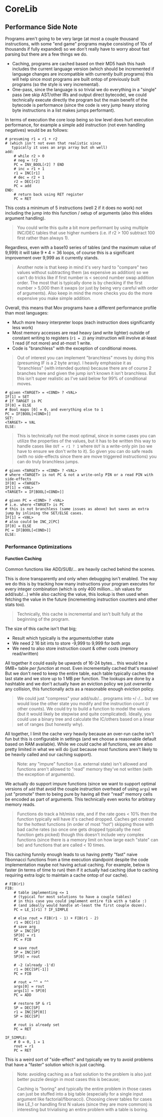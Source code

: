 # CoreLib

## Performance Side Note

Programs aren't going to be very large (at most a couple thousand instructions, with some "end game" programs maybe consisting of 10s of thousands if fully expanded) so we don't really have to worry about fast parsing but there are a few things we do.

- Caching, programs are cached based on their MD5 hash this hash includes the current language version (which should be incremented if language changes are incompatible with currently built programs) this will help since most programs are built ontop of previously built programs (so the style is very incremental).
- One-pass, since the language is so trivial we do everything in a "single" pass (we skip AST/other IRs and output direct bytecode), we could technically execute directly the program but the main benefit of the bytecode is performance (since the code is very jump heavy storing byte instructions in a list makes jumps performant).

In terms of execution the core loop being so low level does hurt execution performance, for example a simple add instruction (not even handling negatives) would be as follows:

```
# presuming r1 = r1 + r2
# (which isn't not even that realistic since
   typically it uses an args array but oh well)
add:
    # while r2 > 0
    # neg = !r2
    PC = INV_BOOL[r2] ? END
    # inc = r1 + 1
    r1 = INC[r1]
    # dec = r2 + 1
    r2 = DEC[r2]
    PC = add
END:
    # return back using RET register
    PC = RET
```

This costs a minimum of 5 instructions (well 2 if it does no work) not including the jump into this function / setup of arguments (also this elides argument handling).

> You could write this quite a bit more performant by using multiple INC/DEC tables that use higher numbers (i.e. if r2 > 100 subtract 100 first rather than always 1).

Regardless, even with a base10 series of tables (and the maximum value of 9,999) it will take $9*4 = 36$ loops, of course this is a significant improvement over 9,999 as it currently stands.

> Another note is that keep in mind it's very hard to "compare" two values without subtracting them (as expensive as addition) so we can't do tricks like if first number is < second number swap addition order.  The most that is typically done is by checking if the first number > 5,000 then it swaps (or just by being very careful with order of arguments).  Also keep in mind the more checks you do the more expensive you make simple addition.

Overall, this means that Mov programs have a different performance profile than most languages:
- Much more heavy interpreter loops (each instruction does significantly less work)
- Most memory accesses are read heavy (and write lighter) outside of constant writing to registers (`r1 = 2`) any instruction will involve at-least 1 read (if not more) and at-most 1 write.
- Code is "branchless" with the exception of conditional moves.

> Out of interest you can implement "branchless" moves by doing this (presuming IF is a 2 byte array).  I heavily emphasise it as "branchless" (with intended quotes) because there are of course 2 branches here and given the jump isn't known it isn't branchless.  But this isn't super realistic as I've said below for 99% of conditional moves.

```
# given <TARGET> = <COND> ? <VAL>
IF[1] = SET
# If TARGET is PC 
IF[0] = ELSE
# Bool maps [0] = 0, and everything else to 1
PC = IF[BOOL[<COND>]]
SET:
<TARGET> = VAL
ELSE:
```

> This is technically not the most optimal, since in some cases you can utilize the properties of the values, but it has to be written this way to handle cases like `OUT = r1 ? 1` where `OUT` is a write-only pin (so we have to ensure we don't write to it).  So given you can do safe reads (with no side-effects since there are move triggered instructions) you can do truly branchless jumps.

```
# given <TARGET> = <COND> ? <VAL>
# where <TARGET> is not PC & not a write-only PIN or a read PIN with side-effects
IF[0] = <TARGET>
IF[1] = <VAL>
<TARGET> = IF[BOOL[<COND>]]

# given PC = <COND> ? <VAL>
# i.e. where <TARGET> is PC
# this is not branchless (same issues as above) but saves an extra jump by inlining the SET/ELSE cases.
IF[1] = <VAL>
# also could be INC_2[PC]
IF[0] = ELSE
PC = IF[BOOL[<COND>]]
ELSE:
```

### Performance Optimizations

#### Function Caching

Common functions like ADD/SUB/... are heavily cached behind the scenes.

This is done transparently and only when debugging isn't enabled.  The way we do this is by tracking how many instructions your program executes for every integer combination (which is only 400 million... ish values for add/sub/...) while also caching the value, this lookup is then used when fetching the value in the future (incrementing instruction counters and other stats too).
> Technically, this cache is incremental and isn't built fully at the beginning of the program.

The size of this cache isn't that big;
- Result which typically is the arguments/other state
- We need 2 16 bit ints to store -9,999 to 9,999 for both args
- We need to also store instruction count & other costs (memory read/written)

All together it could easily be upwards of 16-24 bytes... this would be a 9MB+ table *per function* at most.  Even incrementally cached that's massive!  But we don't need to keep the entire table, each table typically caches the last state and we store up to 1 MB per function.  The lookups are done by a hashtable and we don't actually have an eviction policy we just *overwrite* any collision, this functionally acts as a reasonable enough eviction policy.

> We could just "compress" your add/sub/... programs into `+`/`-`/... but we would lose the other state you modify and the instruction count (/ other counts). We could try to build a function to model the values (but it would likely be stepwise and quite complicated).  Ideally, you could use a binary tree and calculate the IC/others based on a linear set of ranges (but honestly why).

All together, I limit the cache *very* heavily because an over-run cache isn't fun but this is configurable in settings (and we choose a reasonable default based on RAM available).  While we *could* cache all functions, we are also pretty limited in what we will do (just because most functions aren't likely to be heavily called and our caching support).

> Note: any "impure" function (i.e. external state) isn't allowed and functions aren't allowed to "read" memory they've not written (with the exception of arguments).

We actually do support impure functions (since we want to support optimal versions of `add` that avoid the couple instruction overhead of using `args`) we just "promote" them to being pure by having all their "read" memory cells be encoded as part of arguments.  This technically even works for arbitrary memory reads.

> Functions do track a hit/miss rate, and if the rate goes < 10% then the function typically will have it's cached dropped.  Caches get created for the hottest functions (in order of most "hot") skipping those with bad cache rates (so once one gets dropped typically the next function gets picked) though this doesn't include very complex functions (since there is a memory limit on how large each "state" can be) and functions that are called < 10 times.

This caching funnily enough leads to us having pretty "fast" naive fibonnacci functions from a time execution standpoint despite the code implementation maybe not having actual caching.  For example, below is faster (in terms of time to run) then if it actually had caching (due to caching requiring extra logic to maintain a cache ontop of our cache).

```
# FIB(r1)
FIB:
    # table implementing <= 1
    # (typical for most solutions to have a couple tables)
    # in this case you could implement entire fib with a table :)
    # (and ideally would handle at-least the first couple dozen).
    PC = LE_1[r1] ? IF_SIMPLE

    # else rout = FIB(r1 - 1) + FIB(r1 - 2)
    r1 = DEC[r1]
    # save arg
    SP = INC[SP]
    SP[0] = r1
    PC = FIB
    
    # save rout
    SP = INC[SP]
    SP[0] = rout

    # -2 (already -1'd)
    r1 = DEC[SP[-1]]
    PC = FIB

    # rout = ^^ + ^^
    args[0] = rout
    args[1] = SP[0]
    PC = ADD

    # restore SP & r1
    SP = DEC[SP]
    r1 = INC[SP[0]]
    SP = DEC[SP]

    # rout is already set
    PC = RET

IF_SIMPLE:
    # 0 = 0, 1 = 1
    rout = r1
    PC = RET
```

This is a weird sort of "side-effect" and typically we try to avoid problems that have a "faster" solution which is just caching.

> Note: avoiding caching as a fast solution to the problem is also just better puzzle design in most cases this is because;
> 
> Caching is "boring" and typically the entire problem in those cases can just be stuffed into a big table (especially for a single input argument like factorial/fibonacci).  Choosing clever tables for cases like LE_1 or handling first N values (since they are more common) is interesting but trivialising an entire problem with a table is boring.